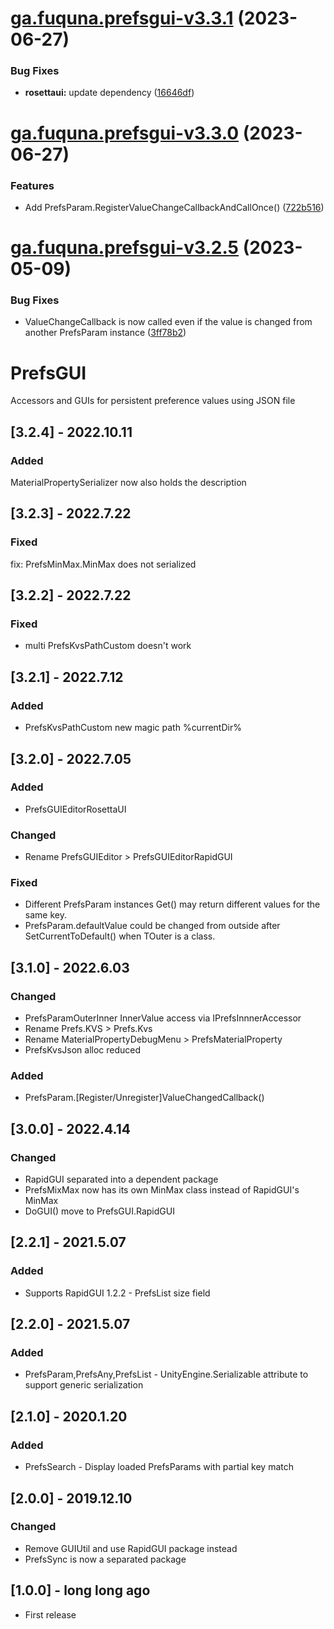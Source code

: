 # [ga.fuquna.prefsgui-v3.3.1](https://github.com/fuqunaga/PrefsGUI/compare/ga.fuquna.prefsgui-v3.3.0...ga.fuquna.prefsgui-v3.3.1) (2023-06-27)


### Bug Fixes

* **rosettaui:** update dependency ([16646df](https://github.com/fuqunaga/PrefsGUI/commit/16646dfdf2b73325762283ca9c017009f647d8ef))

# [ga.fuquna.prefsgui-v3.3.0](https://github.com/fuqunaga/PrefsGUI/compare/ga.fuquna.prefsgui-v3.2.5...ga.fuquna.prefsgui-v3.3.0) (2023-06-27)


### Features

* Add PrefsParam.RegisterValueChangeCallbackAndCallOnce() ([722b516](https://github.com/fuqunaga/PrefsGUI/commit/722b516aa3540bfd3a0e70f099948dfdd27ce9ae))

# [ga.fuquna.prefsgui-v3.2.5](https://github.com/fuqunaga/PrefsGUI/compare/ga.fuquna.prefsgui-v3.2.4...ga.fuquna.prefsgui-v3.2.5) (2023-05-09)


### Bug Fixes

* ValueChangeCallback is now called even if the value is changed from another PrefsParam instance ([3ff78b2](https://github.com/fuqunaga/PrefsGUI/commit/3ff78b2930e1d6c5e4f9d01254074874f68b0171))

# PrefsGUI
Accessors and GUIs for persistent preference values using JSON file

## [3.2.4] - 2022.10.11
### Added
MaterialPropertySerializer now also holds the description

## [3.2.3] - 2022.7.22

### Fixed
fix: PrefsMinMax.MinMax does not serialized

## [3.2.2] - 2022.7.22

### Fixed
 - multi PrefsKvsPathCustom doesn't work

## [3.2.1] - 2022.7.12

### Added
 - PrefsKvsPathCustom new magic path %currentDir%

## [3.2.0] - 2022.7.05
### Added
 - PrefsGUIEditorRosettaUI

### Changed
 - Rename PrefsGUIEditor > PrefsGUIEditorRapidGUI

### Fixed
 - Different PrefsParam instances Get() may return different values for the same key.
 - PrefsParam.defaultValue could be changed from outside after SetCurrentToDefault() when TOuter is a class.


## [3.1.0] - 2022.6.03
### Changed
 - PrefsParamOuterInner InnerValue access via IPrefsInnnerAccessor
 - Rename Prefs.KVS > Prefs.Kvs
 - Rename MaterialPropertyDebugMenu > PrefsMaterialProperty
 - PrefsKvsJson alloc reduced

### Added
 - PrefsParam.[Register/Unregister]ValueChangedCallback()


## [3.0.0] - 2022.4.14
### Changed
- RapidGUI separated into a dependent package
- PrefsMixMax now has its own MinMax class instead of RapidGUI's MinMax
- DoGUI() move to PrefsGUI.RapidGUI

## [2.2.1] - 2021.5.07
### Added
- Supports RapidGUI 1.2.2 - PrefsList size field

## [2.2.0] - 2021.5.07
### Added
- PrefsParam,PrefsAny,PrefsList - UnityEngine.Serializable attribute to support generic serialization

## [2.1.0] - 2020.1.20
### Added
- PrefsSearch - Display loaded PrefsParams with partial key match

## [2.0.0] - 2019.12.10
### Changed
- Remove GUIUtil and use RapidGUI package instead
- PrefsSync is now a separated package

## [1.0.0] - long long ago
- First release

